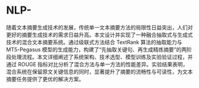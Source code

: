 # NLP-
随着文本摘要生成技术的发展，传统单一文本摘要方法的局限性日益突出，人们对更好的摘要生成技术的需求日益升高。本文设计并实现了一种融合抽取式与生成式技术的混合文本摘要系统。通过级联式方法结合 TextRank 算法的抽取能力与 MT5-Pegasus 模型的生成能力，构建了“先抽取关键句、再生成精炼摘要”的两阶段处理流程。本文详细阐述了系统架构、技术选型、模型训练及实验验证过程，并通过 ROUGE 指标对比分析了混合方法与单一方法的性能差异。实验结果表明，混合系统在保留原文关键信息的同时，显著提升了摘要的流畅性与可读性，为文本摘要任务提供了更优的解决方案。
